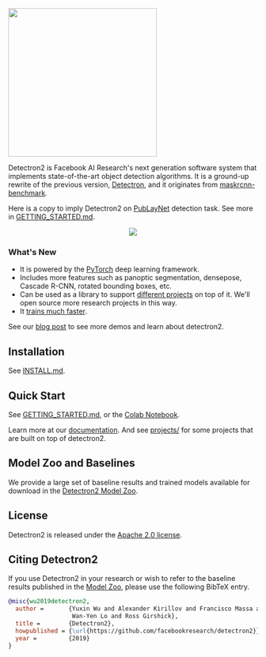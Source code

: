 <img src=".github/Detectron2-Logo-Horz.svg" width="300" >

Detectron2 is Facebook AI Research's next generation software system
that implements state-of-the-art object detection algorithms.
It is a ground-up rewrite of the previous version,
[Detectron](https://github.com/facebookresearch/Detectron/),
and it originates from [maskrcnn-benchmark](https://github.com/facebookresearch/maskrcnn-benchmark/).

Here is a copy to imply Detectron2 on [PubLayNet](https://github.com/ibm-aur-nlp/PubLayNet) detection task. See more in [GETTING_STARTED.md](GETTING_STARTED.md).

<div align="center">
  <img src="https://s1.ax1x.com/2020/05/28/teWKZ4.md.jpg"/>
</div>

### What's New
* It is powered by the [PyTorch](https://pytorch.org) deep learning framework.
* Includes more features such as panoptic segmentation, densepose, Cascade R-CNN, rotated bounding boxes, etc.
* Can be used as a library to support [different projects](projects/) on top of it.
  We'll open source more research projects in this way.
* It [trains much faster](https://detectron2.readthedocs.io/notes/benchmarks.html).

See our [blog post](https://ai.facebook.com/blog/-detectron2-a-pytorch-based-modular-object-detection-library-/)
to see more demos and learn about detectron2.

## Installation

See [INSTALL.md](INSTALL.md).

## Quick Start

See [GETTING_STARTED.md](GETTING_STARTED.md),
or the [Colab Notebook](https://colab.research.google.com/drive/16jcaJoc6bCFAQ96jDe2HwtXj7BMD_-m5).

Learn more at our [documentation](https://detectron2.readthedocs.org).
And see [projects/](projects/) for some projects that are built on top of detectron2.

## Model Zoo and Baselines

We provide a large set of baseline results and trained models available for download in the [Detectron2 Model Zoo](MODEL_ZOO.md).


## License

Detectron2 is released under the [Apache 2.0 license](LICENSE).

## Citing Detectron2

If you use Detectron2 in your research or wish to refer to the baseline results published in the [Model Zoo](MODEL_ZOO.md), please use the following BibTeX entry.

```BibTeX
@misc{wu2019detectron2,
  author =       {Yuxin Wu and Alexander Kirillov and Francisco Massa and
                  Wan-Yen Lo and Ross Girshick},
  title =        {Detectron2},
  howpublished = {\url{https://github.com/facebookresearch/detectron2}},
  year =         {2019}
}
```
